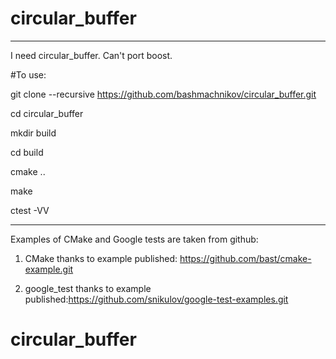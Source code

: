 # circular_buffer
-----------------------

I need circular_buffer. Can't port boost. 

#To use:

git clone --recursive https://github.com/bashmachnikov/circular_buffer.git

cd circular_buffer

mkdir build

cd build

cmake ..

make 

ctest -VV



---------------------
Examples of CMake and Google tests are taken from github:

1. CMake thanks to example published: https://github.com/bast/cmake-example.git

2. google_test thanks to example published:https://github.com/snikulov/google-test-examples.git

# circular_buffer
